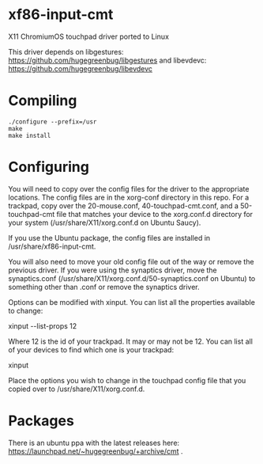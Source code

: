 xf86-input-cmt
==============

X11 ChromiumOS touchpad driver ported to Linux

This driver depends on libgestures: https://github.com/hugegreenbug/libgestures and libevdevc: https://github.com/hugegreenbug/libevdevc

Compiling
==============
```
./configure --prefix=/usr
make
make install
```
Configuring
=============
You will need to copy over the config files for the driver to the appropriate locations.  The config files are in the xorg-conf directory in this repo.  For a trackpad, copy over the 20-mouse.conf, 40-touchpad-cmt.conf, and a 50-touchpad-cmt file that matches your device to the xorg.conf.d directory for your system (/usr/share/X11/xorg.conf.d on Ubuntu Saucy).

If you use the Ubuntu package, the config files are installed in /usr/share/xf86-input-cmt.

You will also need to move your old config file out of the way or remove the previous driver.  If you were using the synaptics driver, move the synaptics.conf (/usr/share/X11/xorg.conf.d/50-synaptics.conf on Ubuntu) to something other than .conf or remove the synaptics driver.

Options can be modified with xinput.  You can list all the properties available to change:

xinput --list-props 12

Where 12 is the id of your trackpad. It may or may not be 12.  You can list all of your devices to find which one is your trackpad:

xinput

Place the options you wish to change in the touchpad config file that you copied over to /usr/share/X11/xorg.conf.d.


Packages
============
There is an ubuntu ppa with the latest releases here: https://launchpad.net/~hugegreenbug/+archive/cmt .

